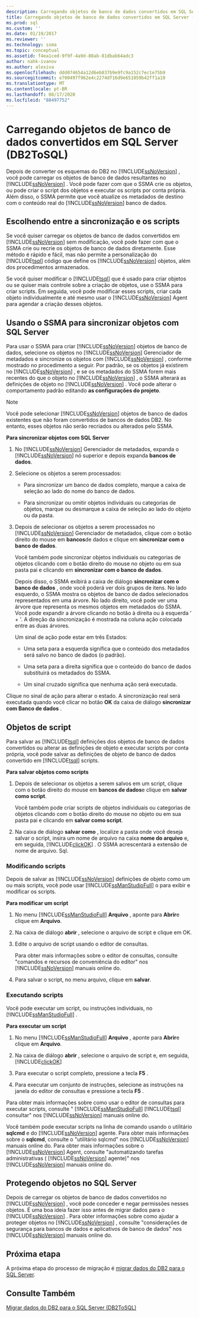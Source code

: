 ```yaml
---
description: Carregando objetos de banco de dados convertidos em SQL Server (DB2ToSQL)
title: Carregando objetos de banco de dados convertidos em SQL Server (DB2ToSQL) | Microsoft Docs
ms.prod: sql
ms.custom: ''
ms.date: 01/19/2017
ms.reviewer: ''
ms.technology: ssma
ms.topic: conceptual
ms.assetid: f4ea1ced-9f9f-4a9d-88ab-81dbab64adc3
author: nahk-ivanov
ms.author: alexiva
ms.openlocfilehash: ddd074654a12d6eb837b9e9fc9a152c7ec1e75b9
ms.sourcegitcommit: e700497f962e4c2274df16d9e651059b42ff1a10
ms.translationtype: MT
ms.contentlocale: pt-BR
ms.lasthandoff: 08/17/2020
ms.locfileid: "88497752"
---
```

# <a name="loading-converted-database-objects-into-sql-server-db2tosql"></a>Carregando objetos de banco de dados convertidos em SQL Server (DB2ToSQL)
Depois de converter os esquemas do DB2 no [!INCLUDE[ssNoVersion](../../includes/ssnoversion-md.md)] , você pode carregar os objetos de banco de dados resultantes no [!INCLUDE[ssNoVersion](../../includes/ssnoversion-md.md)] . Você pode fazer com que o SSMA crie os objetos, ou pode criar o script dos objetos e executar os scripts por conta própria. Além disso, o SSMA permite que você atualize os metadados de destino com o conteúdo real do [!INCLUDE[ssNoVersion](../../includes/ssnoversion-md.md)] banco de dados.  
  
## <a name="choosing-between-synchronization-and-scripts"></a>Escolhendo entre a sincronização e os scripts  
Se você quiser carregar os objetos de banco de dados convertidos em [!INCLUDE[ssNoVersion](../../includes/ssnoversion-md.md)] sem modificação, você pode fazer com que o SSMA crie ou recrie os objetos de banco de dados diretamente. Esse método é rápido e fácil, mas não permite a personalização do [!INCLUDE[tsql](../../includes/tsql-md.md)] código que define os [!INCLUDE[ssNoVersion](../../includes/ssnoversion-md.md)] objetos, além dos procedimentos armazenados.  
  
Se você quiser modificar o [!INCLUDE[tsql](../../includes/tsql-md.md)] que é usado para criar objetos ou se quiser mais controle sobre a criação de objetos, use o SSMA para criar scripts. Em seguida, você pode modificar esses scripts, criar cada objeto individualmente e até mesmo usar o [!INCLUDE[ssNoVersion](../../includes/ssnoversion-md.md)] Agent para agendar a criação desses objetos.  
  
## <a name="using-ssma-to-synchronize-objects-with-sql-server"></a>Usando o SSMA para sincronizar objetos com SQL Server  
Para usar o SSMA para criar [!INCLUDE[ssNoVersion](../../includes/ssnoversion-md.md)] objetos de banco de dados, selecione os objetos no [!INCLUDE[ssNoVersion](../../includes/ssnoversion-md.md)] Gerenciador de metadados e sincronize os objetos com [!INCLUDE[ssNoVersion](../../includes/ssnoversion-md.md)] , conforme mostrado no procedimento a seguir. Por padrão, se os objetos já existirem no [!INCLUDE[ssNoVersion](../../includes/ssnoversion-md.md)] , e se os metadados do SSMA forem mais recentes do que o objeto no [!INCLUDE[ssNoVersion](../../includes/ssnoversion-md.md)] , o SSMA alterará as definições de objeto no [!INCLUDE[ssNoVersion](../../includes/ssnoversion-md.md)] . Você pode alterar o comportamento padrão editando **as configurações do projeto**.  
  
> [!NOTE]  
> Você pode selecionar [!INCLUDE[ssNoVersion](../../includes/ssnoversion-md.md)] objetos de banco de dados existentes que não foram convertidos de bancos de dados DB2. No entanto, esses objetos não serão recriados ou alterados pelo SSMA.  
  
**Para sincronizar objetos com SQL Server**  
  
1.  No [!INCLUDE[ssNoVersion](../../includes/ssnoversion-md.md)] Gerenciador de metadados, expanda o [!INCLUDE[ssNoVersion](../../includes/ssnoversion-md.md)] nó superior e depois expanda **bancos de dados**.  
  
2.  Selecione os objetos a serem processados:  
  
    -   Para sincronizar um banco de dados completo, marque a caixa de seleção ao lado do nome do banco de dados.  
  
    -   Para sincronizar ou omitir objetos individuais ou categorias de objetos, marque ou desmarque a caixa de seleção ao lado do objeto ou da pasta.  
  
3.  Depois de selecionar os objetos a serem processados no [!INCLUDE[ssNoVersion](../../includes/ssnoversion-md.md)] Gerenciador de metadados, clique com o botão direito do mouse em **bancos**de dados e clique em **sincronizar com o banco de dados**.  
  
    Você também pode sincronizar objetos individuais ou categorias de objetos clicando com o botão direito do mouse no objeto ou em sua pasta pai e clicando em  **sincronizar com o banco de dados**.  
  
    Depois disso, o SSMA exibirá a caixa de diálogo **sincronizar com o banco de dados** , onde você poderá ver dois grupos de itens. No lado esquerdo, o SSMA mostra os objetos de banco de dados selecionados representados em uma árvore. No lado direito, você pode ver uma árvore que representa os mesmos objetos em metadados do SSMA. Você pode expandir a árvore clicando no botão à direita ou à esquerda ' + '. A direção da sincronização é mostrada na coluna ação colocada entre as duas árvores.  
  
    Um sinal de ação pode estar em três Estados:  
  
    -   Uma seta para a esquerda significa que o conteúdo dos metadados será salvo no banco de dados (o padrão).  
  
    -   Uma seta para a direita significa que o conteúdo do banco de dados substituirá os metadados do SSMA.  
  
    -   Um sinal cruzado significa que nenhuma ação será executada.  
  
Clique no sinal de ação para alterar o estado. A sincronização real será executada quando você clicar no botão **OK** da caixa de diálogo **sincronizar com Banco de dados** .  
  
## <a name="scripting-objects"></a>Objetos de script  
Para salvar as [!INCLUDE[tsql](../../includes/tsql-md.md)] definições dos objetos de banco de dados convertidos ou alterar as definições de objeto e executar scripts por conta própria, você pode salvar as definições de objeto de banco de dados convertido em [!INCLUDE[tsql](../../includes/tsql-md.md)] scripts.  
  
**Para salvar objetos como scripts**  
  
1.  Depois de selecionar os objetos a serem salvos em um script, clique com o botão direito do mouse em **bancos de dados**e clique em **salvar como script**.  
  
    Você também pode criar scripts de objetos individuais ou categorias de objetos clicando com o botão direito do mouse no objeto ou em sua pasta pai e clicando em **salvar como script**.  
  
2.  Na caixa de diálogo **salvar como** , localize a pasta onde você deseja salvar o script, insira um nome de arquivo na caixa **nome do arquivo** e, em seguida, [!INCLUDE[clickOK](../../includes/clickok-md.md)] . O SSMA acrescentará a extensão de nome de arquivo. Sql.  
  
### <a name="modifying-scripts"></a>Modificando scripts  
Depois de salvar as [!INCLUDE[ssNoVersion](../../includes/ssnoversion-md.md)] definições de objeto como um ou mais scripts, você pode usar [!INCLUDE[ssManStudioFull](../../includes/ssmanstudiofull-md.md)] o para exibir e modificar os scripts.  
  
**Para modificar um script**  
  
1.  No menu [!INCLUDE[ssManStudioFull](../../includes/ssmanstudiofull-md.md)] **Arquivo** , aponte para **Abrir**e clique em **Arquivo**.  
  
2.  Na caixa de diálogo **abrir** , selecione o arquivo de script e clique em OK.
  
3.  Edite o arquivo de script usando o editor de consultas.  
  
    Para obter mais informações sobre o editor de consultas, consulte "comandos e recursos de conveniência do editor" nos [!INCLUDE[ssNoVersion](../../includes/ssnoversion-md.md)] manuais online do.  
  
4.  Para salvar o script, no menu arquivo, clique em **salvar**.  
  
### <a name="running-scripts"></a>Executando scripts  
Você pode executar um script, ou instruções individuais, no [!INCLUDE[ssManStudioFull](../../includes/ssmanstudiofull-md.md)] .  
  
**Para executar um script**  
  
1.  No menu [!INCLUDE[ssManStudioFull](../../includes/ssmanstudiofull-md.md)] **Arquivo** , aponte para **Abrir**e clique em **Arquivo**.  
  
2.  Na caixa de diálogo **abrir** , selecione o arquivo de script e, em seguida, [!INCLUDE[clickOK](../../includes/clickok-md.md)]  
  
3.  Para executar o script completo, pressione a tecla **F5** .  
  
4.  Para executar um conjunto de instruções, selecione as instruções na janela do editor de consultas e pressione a tecla **F5** .  
  
Para obter mais informações sobre como usar o editor de consultas para executar scripts, consulte " [!INCLUDE[ssManStudioFull](../../includes/ssmanstudiofull-md.md)] [!INCLUDE[tsql](../../includes/tsql-md.md)] consultar" nos [!INCLUDE[ssNoVersion](../../includes/ssnoversion-md.md)] manuais online do.  
  
Você também pode executar scripts na linha de comando usando o utilitário **sqlcmd** e do [!INCLUDE[ssNoVersion](../../includes/ssnoversion-md.md)] agente. Para obter mais informações sobre o **sqlcmd**, consulte o "utilitário sqlcmd" nos [!INCLUDE[ssNoVersion](../../includes/ssnoversion-md.md)] manuais online do. Para obter mais informações sobre o [!INCLUDE[ssNoVersion](../../includes/ssnoversion-md.md)] Agent, consulte "automatizando tarefas administrativas ( [!INCLUDE[ssNoVersion](../../includes/ssnoversion-md.md)] agente)" nos [!INCLUDE[ssNoVersion](../../includes/ssnoversion-md.md)] manuais online do.  
  
## <a name="securing-objects-in-sql-server"></a>Protegendo objetos no SQL Server  
Depois de carregar os objetos de banco de dados convertidos no [!INCLUDE[ssNoVersion](../../includes/ssnoversion-md.md)] , você pode conceder e negar permissões nesses objetos. É uma boa ideia fazer isso antes de migrar dados para o [!INCLUDE[ssNoVersion](../../includes/ssnoversion-md.md)] . Para obter informações sobre como ajudar a proteger objetos no [!INCLUDE[ssNoVersion](../../includes/ssnoversion-md.md)] , consulte "considerações de segurança para bancos de dados e aplicativos de banco de dados" nos [!INCLUDE[ssNoVersion](../../includes/ssnoversion-md.md)] manuais online do.  
  
## <a name="next-step"></a>Próxima etapa  
A próxima etapa do processo de migração é [migrar dados do DB2 para o SQL Server](https://msdn.microsoft.com/86cbd39f-6dac-409a-9ce1-7dd54403f84b).  
  
## <a name="see-also"></a>Consulte Também  
[Migrar dados do DB2 para o SQL Server &#40;DB2ToSQL&#41;](../../ssma/db2/migrating-db2-data-into-sql-server-db2tosql.md)  
  
